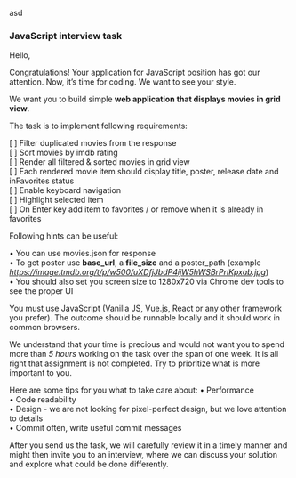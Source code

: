 asd
### JavaScript interview task

Hello,

Congratulations! Your application for JavaScript position has got our attention. Now, it’s time for coding. We want to see your style.

We want you to build simple **web application that displays movies in grid view**.

The task is to implement following requirements:

[ ] Filter duplicated movies from the response  
[ ] Sort movies by imdb rating  
[ ] Render all filtered & sorted movies in grid view  
[ ] Each rendered movie item should display title, poster, release date and inFavorites status  
[ ] Enable keyboard navigation  
[ ] Highlight selected item  
[ ] On Enter key add item to favorites / or remove when it is already in favorites

Following hints can be useful:

• You can use movies.json for response  
• To get poster use **base_url**, a **file_size** and a poster_path (example
*https://image.tmdb.org/t/p/w500/uXDfjJbdP4ijW5hWSBrPrlKpxab.jpg*)  
• You should also set you screen size to 1280x720 via Chrome dev tools to see the proper UI

You must use JavaScript (Vanilla JS, Vue.js, React or any other framework you prefer). The outcome should be runnable locally and it should work in common browsers.

We understand that your time is precious and would not want you to spend more than *5 hours* working on the task over the span of one week. It is all right that assignment is not
completed. Try to prioritize what is more important to you.

Here are some tips for you what to take care about:
• Performance  
• Code readability  
• Design - we are not looking for pixel-perfect design, but we love attention to details  
• Commit often, write useful commit messages

After you send us the task, we will carefully review it in a timely manner and might then invite you to an interview, where we can discuss your solution and explore what could be done
differently.